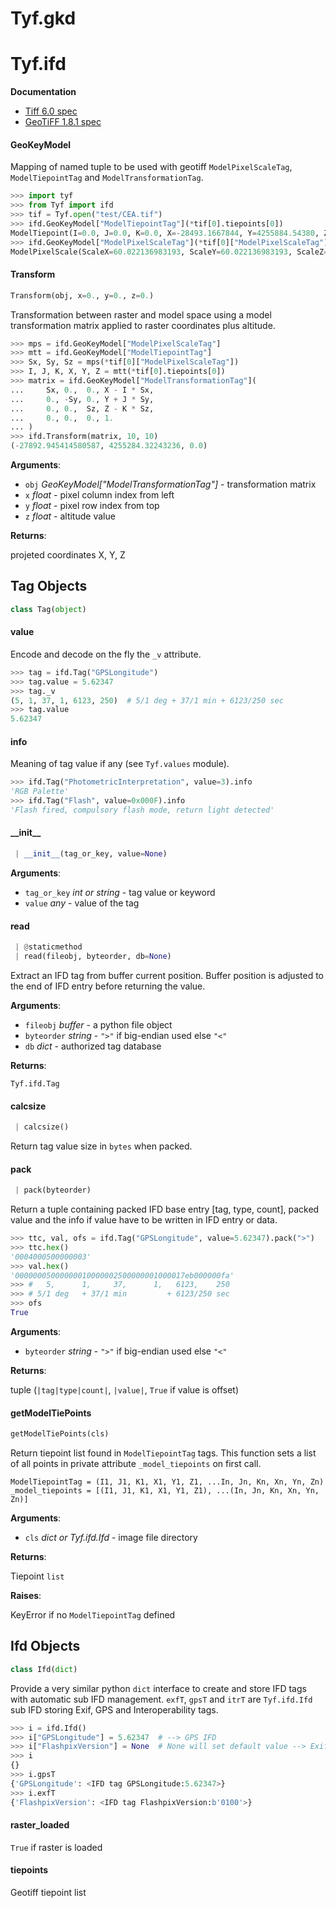 <a name="Tyf.gkd"></a>
# Tyf.gkd

<a name="Tyf.ifd"></a>
# Tyf.ifd

__Documentation__

 + [Tiff 6.0 spec](https://www.itu.int/itudoc/itu-t/com16/tiff-fx/docs/tiff6.pdf)
 + [GeoTiFF 1.8.1 spec](https://htmlpreview.github.io/?https://github.com/OSGeo/libgeotiff/blob/master/geotiff/html/spec/geotiff2.6.html)

<a name="Tyf.ifd.GeoKeyModel"></a>
#### GeoKeyModel

Mapping of named tuple to be used with geotiff `ModelPixelScaleTag`,
`ModelTiepointTag` and `ModelTransformationTag`.
```python
>>> import tyf
>>> from Tyf import ifd
>>> tif = Tyf.open("test/CEA.tif")
>>> ifd.GeoKeyModel["ModelTiepointTag"](*tif[0].tiepoints[0])
ModelTiepoint(I=0.0, J=0.0, K=0.0, X=-28493.1667844, Y=4255884.54380, Z=0.0)
>>> ifd.GeoKeyModel["ModelPixelScaleTag"](*tif[0]["ModelPixelScaleTag"])
ModelPixelScale(ScaleX=60.022136983193, ScaleY=60.022136983193, ScaleZ=0.0)
```

<a name="Tyf.ifd.Transform"></a>
#### Transform

```python
Transform(obj, x=0., y=0., z=0.)
```

Transformation between raster and model space using a model transformation
matrix applied to raster coordinates plus altitude.


```python
>>> mps = ifd.GeoKeyModel["ModelPixelScaleTag"]
>>> mtt = ifd.GeoKeyModel["ModelTiepointTag"]
>>> Sx, Sy, Sz = mps(*tif[0]["ModelPixelScaleTag"])
>>> I, J, K, X, Y, Z = mtt(*tif[0].tiepoints[0])
>>> matrix = ifd.GeoKeyModel["ModelTransformationTag"](
...     Sx, 0.,  0., X - I * Sx,
...     0., -Sy, 0., Y + J * Sy,
...     0., 0.,  Sz, Z - K * Sz,
...     0., 0.,  0., 1.
... )
>>> ifd.Transform(matrix, 10, 10)
(-27892.945414580587, 4255284.32243236, 0.0)
```

**Arguments**:

- `obj` _GeoKeyModel["ModelTransformationTag"]_ - transformation matrix
- `x` _float_ - pixel column index from left
- `y` _float_ - pixel row index from top
- `z` _float_ - altitude value

**Returns**:

  projeted coordinates X, Y, Z

<a name="Tyf.ifd.Tag"></a>
## Tag Objects

```python
class Tag(object)
```

<a name="Tyf.ifd.Tag.value"></a>
#### value

Encode and decode on the fly the `_v` attribute.
```python
>>> tag = ifd.Tag("GPSLongitude")
>>> tag.value = 5.62347
>>> tag._v
(5, 1, 37, 1, 6123, 250)  # 5/1 deg + 37/1 min + 6123/250 sec
>>> tag.value
5.62347
```

<a name="Tyf.ifd.Tag.info"></a>
#### info

Meaning of tag value if any (see `Tyf.values` module).
```python
>>> ifd.Tag("PhotometricInterpretation", value=3).info
'RGB Palette'
>>> ifd.Tag("Flash", value=0x000F).info
'Flash fired, compulsory flash mode, return light detected'
```

<a name="Tyf.ifd.Tag.__init__"></a>
#### \_\_init\_\_

```python
 | __init__(tag_or_key, value=None)
```

**Arguments**:

- `tag_or_key` _int or string_ - tag value or keyword
- `value` _any_ - value of the tag

<a name="Tyf.ifd.Tag.read"></a>
#### read

```python
 | @staticmethod
 | read(fileobj, byteorder, db=None)
```

Extract an IFD tag from buffer current position. Buffer position is
adjusted to the end of IFD entry before returning the value.

**Arguments**:

- `fileobj` _buffer_ - a python file object
- `byteorder` _string_ - `">"` if big-endian used else `"<"`
- `db` _dict_ - authorized tag database

**Returns**:

  `Tyf.ifd.Tag`

<a name="Tyf.ifd.Tag.calcsize"></a>
#### calcsize

```python
 | calcsize()
```

Return tag value size in `bytes` when packed.

<a name="Tyf.ifd.Tag.pack"></a>
#### pack

```python
 | pack(byteorder)
```

Return a tuple containing packed IFD base entry [tag, type, count],
packed value and the info if value have to be written in IFD entry or
data.


```python
>>> ttc, val, ofs = ifd.Tag("GPSLongitude", value=5.62347).pack(">")
>>> ttc.hex()
'0004000500000003'
>>> val.hex()
'00000005000000010000002500000001000017eb000000fa'
>>> #   5,      1,     37,      1,   6123,    250
>>> # 5/1 deg   + 37/1 min         + 6123/250 sec
>>> ofs
True
```

**Arguments**:

- `byteorder` _string_ - `">"` if big-endian used else `"<"`

**Returns**:

  tuple (`|tag|type|count|`, `|value|`, `True` if value is offset)

<a name="Tyf.ifd.getModelTiePoints"></a>
#### getModelTiePoints

```python
getModelTiePoints(cls)
```

Return tiepoint list found in `ModelTiepointTag` tags. This function sets
a list of all points in private attribute `_model_tiepoints` on first
call.


```
ModelTiepointTag = (I1, J1, K1, X1, Y1, Z1, ...In, Jn, Kn, Xn, Yn, Zn)
_model_tiepoints = [(I1, J1, K1, X1, Y1, Z1), ...(In, Jn, Kn, Xn, Yn, Zn)]
```

**Arguments**:

- `cls` _dict or Tyf.ifd.Ifd_ - image file directory

**Returns**:

  Tiepoint `list`

**Raises**:

  KeyError if no `ModelTiepointTag` defined

<a name="Tyf.ifd.Ifd"></a>
## Ifd Objects

```python
class Ifd(dict)
```

Provide a very similar python `dict` interface to create and store IFD tags
with automatic sub IFD management. `exfT`, `gpsT` and `itrT` are
`Tyf.ifd.Ifd` sub IFD storing Exif, GPS and Interoperability tags.

```python
>>> i = ifd.Ifd()
>>> i["GPSLongitude"] = 5.62347  # --> GPS IFD
>>> i["FlashpixVersion"] = None  # None will set default value --> Exif IFD
>>> i
{}
>>> i.gpsT
{'GPSLongitude': <IFD tag GPSLongitude:5.62347>}
>>> i.exfT
{'FlashpixVersion': <IFD tag FlashpixVersion:b'0100'>}
```

<a name="Tyf.ifd.Ifd.raster_loaded"></a>
#### raster\_loaded

`True` if raster is loaded

<a name="Tyf.ifd.Ifd.tiepoints"></a>
#### tiepoints

Geotiff tiepoint list

